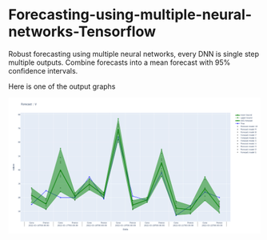 # Forecasting-using-multiple-neural-networks-Tensorflow
Robust forecasting using multiple neural networks, every DNN is single step multiple outputs. Combine forecasts into a mean forecast with 95% confidence intervals.

Here is one of the output graphs

![Image](logo.png?raw=true)

